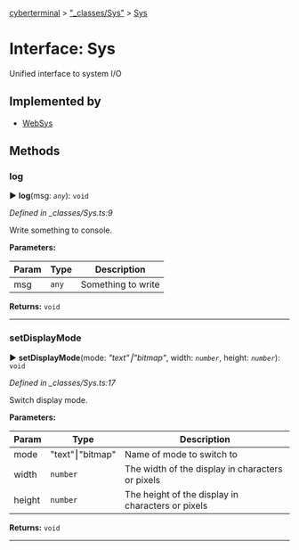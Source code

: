 [cyberterminal](../README.md) > ["_classes/Sys"](../modules/__classes_sys_.md) > [Sys](../interfaces/__classes_sys_.sys.md)



# Interface: Sys


Unified interface to system I/O

## Implemented by

* [WebSys](../classes/_web_sys_.websys.md)


## Methods
<a id="log"></a>

###  log

► **log**(msg: *`any`*): `void`



*Defined in _classes/Sys.ts:9*



Write something to console.


**Parameters:**

| Param | Type | Description |
| ------ | ------ | ------ |
| msg | `any`   |  Something to write |





**Returns:** `void`





___

<a id="setdisplaymode"></a>

###  setDisplayMode

► **setDisplayMode**(mode: *"text"⎮"bitmap"*, width: *`number`*, height: *`number`*): `void`



*Defined in _classes/Sys.ts:17*



Switch display mode.


**Parameters:**

| Param | Type | Description |
| ------ | ------ | ------ |
| mode | "text"⎮"bitmap"   |  Name of mode to switch to |
| width | `number`   |  The width of the display in characters or pixels |
| height | `number`   |  The height of the display in characters or pixels |





**Returns:** `void`





___


